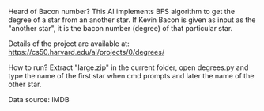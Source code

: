 Heard of Bacon number? 
This AI implements BFS algorithm to get the degree of a star from an another star. If Kevin Bacon is given as input as the "another star", it is the bacon number (degree) of that particular star.

Details of the project are available at: https://cs50.harvard.edu/ai/projects/0/degrees/ 

How to run? Extract "large.zip" in the current folder, open degrees.py and type the name of the first star when cmd prompts and later the name of the other star. 

Data source: IMDB
